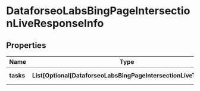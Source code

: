 # DataforseoLabsBingPageIntersectionLiveResponseInfo


## Properties

| Name | Type | Description | Notes |
|------------ | ------------- | ------------- | -------------|
**tasks** | **List[Optional[DataforseoLabsBingPageIntersectionLiveTaskInfo]]** | array of tasks |[optional]|